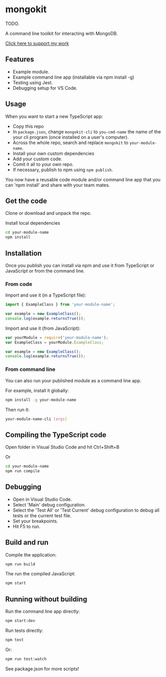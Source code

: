 # mongokit

TODO.

A command line toolkit for interacting with MongoDB.

[Click here to support my work](https://www.codecapers.com.au/about#support-my-work)

## Features

- Example module.
- Example command line app (installable via npm install -g)
- Testing using Jest.
- Debugging setup for VS Code.

## Usage

When you want to start a new TypeScript app:

- Copy this repo
- In `package.json`, change `mongokit-cli` to `you-cmd-name` the name of the your cli program (once installed on a user's computer). 
- Across the whole repo, search and replace `mongokit` to `your-module-name`.
- Install your own custom dependencies
- Add your custom code.
- Comit it all to your own repo.
- If necessary, publish to npm using `npm publish`.

You now have a reusable code module and/or command line app that you can 'npm install' and share with your team mates.

## Get the code

Clone or download and unpack the repo.

Install local dependencies

```bash
cd your-module-name
npm install
```

## Installation

Once you publish you can install via npm and use it from TypeScript or JavaScript or from the command line.

### From code

Import and use it (in a TypeScript file):

```typescript
import { ExampleClass } from 'your-module-name';

var example = new ExampleClass();
console.log(example.returnsTrue());
```

Import and use it (from JavaScript):

```javascript
var yourModule = require('your-module-name');
var ExampleClass = yourModule.ExampleClass;

var example = new ExampleClass();
console.log(example.returnsTrue());
```

### From command line

You can also run your published module as a command line app.

For example, install it globally:

```bash
npm install -g your-module-name
```

Then run it:

```bash
your-module-name-cli [args]
```

## Compiling the TypeScript code

Open folder in Visual Studio Code and hit Ctrl+Shift+B

Or

```bash
cd your-module-name
npm run compile
```

## Debugging

- Open in Visual Studio Code.
- Select 'Main' debug configuration.
- Select the 'Test All' or 'Test Current' debug configuration to debug all tests or the current test file.
- Set your breakpoints.
- Hit F5 to run.

## Build and run

Compile the application:

```bash
npm run build
```

The run the compiled JavaScript:

```bash
npm start
```

## Running without building

Run the command line app directly:

```bash
npm start:dev
```

Run tests directly:

```bash
npm test
```

Or:

```bash
npm run test:watch
```

See package.json for more scripts!
